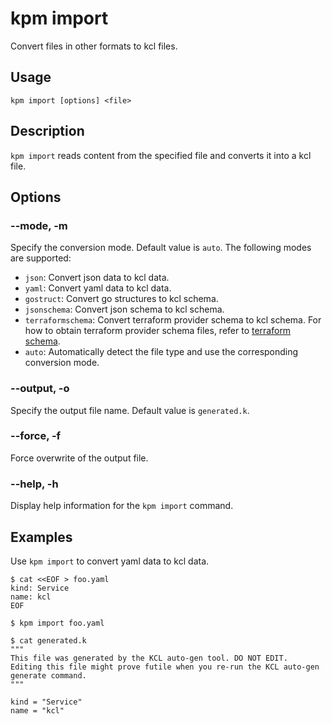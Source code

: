 # kpm import

Convert files in other formats to kcl files.

## Usage

```shell
kpm import [options] <file>
```

## Description

`kpm import` reads content from the specified file and converts it into a kcl file.

## Options

### --mode, -m

Specify the conversion mode. Default value is `auto`. The following modes are supported:

- `json`: Convert json data to kcl data.
- `yaml`: Convert yaml data to kcl data.
- `gostruct`: Convert go structures to kcl schema.
- `jsonschema`: Convert json schema to kcl schema.
- `terraformschema`: Convert terraform provider schema to kcl schema. For how to obtain terraform provider schema files, refer to [terraform schema](https://developer.hashicorp.com/terraform/cli/commands/providers/schema).
- `auto`: Automatically detect the file type and use the corresponding conversion mode.

### --output, -o

Specify the output file name.  Default value is `generated.k`.

### --force, -f

Force overwrite of the output file.

### --help, -h

Display help information for the `kpm import` command.

## Examples

Use `kpm import` to convert yaml data to kcl data.

```
$ cat <<EOF > foo.yaml
kind: Service
name: kcl
EOF

$ kpm import foo.yaml

$ cat generated.k
"""
This file was generated by the KCL auto-gen tool. DO NOT EDIT.
Editing this file might prove futile when you re-run the KCL auto-gen generate command.
"""

kind = "Service"
name = "kcl"
```